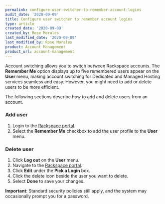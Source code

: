 ```yaml
---
permalink: configure-user-switcher-to-remember-account-logins
audit_date: '2020-09-09'
title: Configure user switcher to remember account logins
type: article
created_date: '2020-09-09'
created_by: Rose Morales
last_modified_date: '2020-09-09'
last_modified_by: Rose Morales
product: Account Management
product_url: account-management
---
```


Account switching allows you to switch between Rackspace accounts. The **Remember Me** option
displays up to five remembered users appear on the **User** menu, making account switching for
Dedicated and Managed Hosting services seamless and easy. However, you might need to add or delete users
to be more efficient.

The following sections describe how to add and delete users from an account.

### Add user

1. Login to the [Rackspace portal](login.rackspace.com).
2. Select the **Remember Me** checkbox to add the user profile to the **User** menu.

### Delete user

1. Click **Log out** on the **User** menu.
2. Navigate to the [Rackspace portal](login.rackspace.com).
3. Click **Edit** under the **Pick a Login** box.
4. Click the delete icon beside the user you want to delete.
5. Select **Done** to save your changes.

**Important**: Standard security policies still apply, and the system
may occasionally prompt you for a password.

